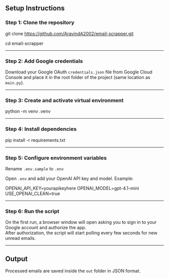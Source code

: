 ## Setup Instructions

### Step 1: Clone the repository

git clone https://github.com/AravindA2002/email-scrapper.git

cd email-scrapper


---

### Step 2: Add Google credentials
Download your Google OAuth `credentials.json` file from Google Cloud Console and place it in the root folder of the project (same location as `main.py`).

---

### Step 3: Create and activate virtual environment

python -m venv .venv


---

### Step 4: Install dependencies

pip install -r requirements.txt


---

### Step 5: Configure environment variables
Rename `.env.sample` to `.env`


Open `.env` and add your OpenAI API key and model. Example:

OPENAI_API_KEY=yourapikeyhere
OPENAI_MODEL=gpt-4.1-mini
USE_OPENAI_CLEAN=true


---

### Step 6: Run the script


On the first run, a browser window will open asking you to sign in to your Google account and authorize the app.  
After authorization, the script will start polling every few seconds for new unread emails.

---

## Output
Processed emails are saved inside the `out` folder in JSON format.


